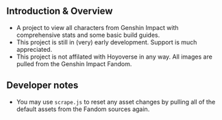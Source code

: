 ## Introduction & Overview
- A project to view all characters from Genshin Impact with comprehensive stats and some basic build guides.
- This project is still in (very) early development. Support is much appreciated.
- This project is not affilated with Hoyoverse in any way. All images are pulled from the Genshin Impact Fandom.
## Developer notes
- You may use `scrape.js` to reset any asset changes by pulling all of the default assets from the Fandom sources again.

